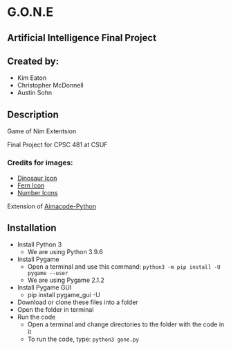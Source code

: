 # G.O.N.E
## Artificial Intelligence Final Project
## Created by:
 * Kim Eaton 
 * Christopher McDonnell
 * Austin Sohn

## Description
Game of Nim Extentsion

Final Project for CPSC 481 at CSUF

### Credits for images:
* <a href="https://www.flaticon.com/free-icons/dinosaur" title="dinosaur icons">Dinosaur Icon </a> 
* <a href="https://www.flaticon.com/free-icons/fern" title="Fern icons">Fern Icon</a> 
* <a href = "https://www.flaticon.com/packs/alphabet-and-number" title = "Number Icons" > Number Icons</a>

Extension of <a href = "https://github.com/aimacode/aima-python" title = "Aimacode-Python"> Aimacode-Python </a>

## Installation
* Install Python 3
  * We are using Python 3.9.6
* Install Pygame
  * Open a terminal and use this command: ```python3 -m pip install -U pygame --user```
  * We are using Pygame 2.1.2
* Install Pygame GUI
  * pip install pygame_gui -U
* Download or clone these files into a folder
* Open the folder in terminal
* Run the code
  * Open a terminal and change directories to the folder with the code in it
  * To run the code, type: ```python3 gone.py```
